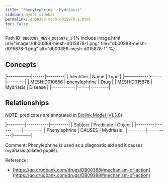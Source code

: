 ```yaml
---
title: "Phenylephrine - Mydriasis"
sidebar: mydoc_sidebar
permalink: db00388-mesh-d015878-1.html
toc: false 
---
```



Path ID: `DB00388_MESH_D015878_1`
{% include image.html url="images/db00388-mesh-d015878-1.png" file="db00388-mesh-d015878-1.png" alt="db00388-mesh-d015878-1" %}

## Concepts

|------------|------|---------|
| Identifier | Name | Type    |
|------------|------|---------|
| <a href="https://identifiers.org/MESH:D010656">MESH:D010656 </a> | phenylephrine | Drug |
| <a href="https://identifiers.org/MESH:D015878">MESH:D015878 </a> | Mydriasis | Disease |
|------------|------|---------|

## Relationships


NOTE: predicates are annotated in <a href="https://github.com/biolink/biolink-model/releases/tag/v1.3.0">Biolink Model (v1.3.0)</a>

|---------|-----------|---------|
| Subject | Predicate | Object  |
|---------|-----------|---------|
| Phenylephrine | CAUSES | Mydriasis |
|---------|-----------|---------|

Comment: Phenylephrine is used as a diagnostic aid and it causes mydriasis (dilated pupils).

Reference: 
  - [https://go.drugbank.com/drugs/DB00388#mechanism-of-action](https://go.drugbank.com/drugs/DB00388#mechanism-of-action)
